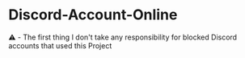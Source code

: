 # Discord-Account-Online

⚠️ - The first thing I don't take any responsibility for blocked Discord accounts that used this Project
